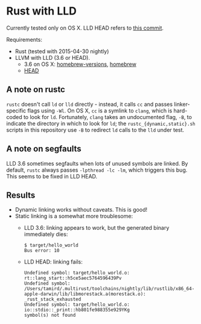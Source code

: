 Rust with LLD
=============

Currently tested only on OS X. LLD HEAD refers to [this commit](https://github.com/llvm-mirror/lld/commit/2b6e20be5943c4d72d3c515215c99934221ecf95).

Requirements:
- Rust (tested with 2015-04-30 nightly)
- LLVM with LLD (3.6 or HEAD).
  - 3.6 on OS X: [homebrew-versions](https://github.com/Homebrew/homebrew-versions/blob/master/llvm36.rb), [homebrew](https://github.com/Homebrew/homebrew/pull/37260)
  - [HEAD](http://lld.llvm.org/getting_started.html#building-lld)

A note on rustc
---------------
`rustc` doesn't call `ld` or `lld` directly - instead, it calls `cc` and passes linker-specific flags using `-Wl`. On OS X, `cc` is a symlink to `clang`, which is hard-coded to look for `ld`. Fortunately, `clang` takes an undocumented flag, `-B`, to indicate the directory in which to look for `ld`; the `rustc_{dynamic,static}.sh` scripts in this repository use `-B` to redirect `ld` calls to the `lld` under test.

A note on segfaults
-------------------
LLD 3.6 sometimes segfaults when lots of unused symbols are linked. By default, `rustc` always passes `-lpthread -lc -lm`, which triggers this bug. This seems to be fixed in LLD HEAD.

Results
-------
- Dynamic linking works without caveats. This is good!
- Static linking is a somewhat more troublesome:
  - LLD 3.6: linking appears to work, but the generated binary immediately dies:

    ```
    $ target/hello_world
    Bus error: 10
    ```
  - LLD HEAD: linking fails:

    ```
    Undefined symbol: target/hello_world.o: rt::lang_start::h5ce5aec5764596439Pv
    Undefined symbol: /Users/tamird/.multirust/toolchains/nightly/lib/rustlib/x86_64-apple-darwin/lib/libmorestack.a(morestack.o): _rust_stack_exhausted
    Undefined symbol: target/hello_world.o: io::stdio::_print::hb801fe988355e929YKg
    symbol(s) not found
    ```
